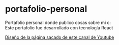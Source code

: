 # portafolio-personal
Portafolio personal donde publico cosas sobre mi c:  
Este portafolio fue desarrollado con tecnología React  

[Diseño de la página sacado de este canal de Youtube](https://www.youtube.com/channel/UCbwXnUipZsLfUckBPsC7Jog)
